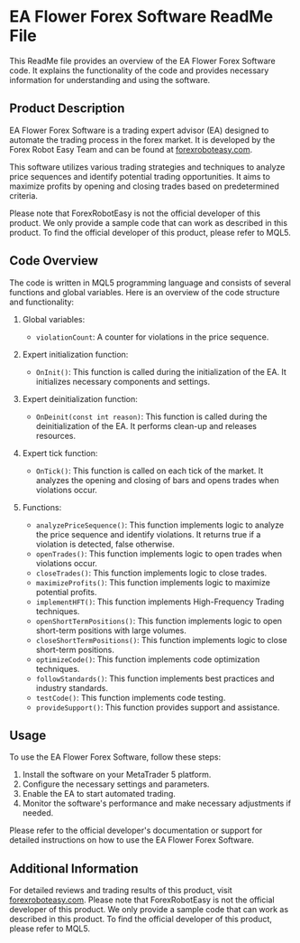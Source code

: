 # EA Flower Forex Software ReadMe File

This ReadMe file provides an overview of the EA Flower Forex Software code. It explains the functionality of the code and provides necessary information for understanding and using the software.

## Product Description

EA Flower Forex Software is a trading expert advisor (EA) designed to automate the trading process in the forex market. It is developed by the Forex Robot Easy Team and can be found at [forexroboteasy.com](https://forexroboteasy.com).

This software utilizes various trading strategies and techniques to analyze price sequences and identify potential trading opportunities. It aims to maximize profits by opening and closing trades based on predetermined criteria.

Please note that ForexRobotEasy is not the official developer of this product. We only provide a sample code that can work as described in this product. To find the official developer of this product, please refer to MQL5.

## Code Overview

The code is written in MQL5 programming language and consists of several functions and global variables. Here is an overview of the code structure and functionality:

1. Global variables:
   - `violationCount`: A counter for violations in the price sequence.

2. Expert initialization function:
   - `OnInit()`: This function is called during the initialization of the EA. It initializes necessary components and settings.

3. Expert deinitialization function:
   - `OnDeinit(const int reason)`: This function is called during the deinitialization of the EA. It performs clean-up and releases resources.

4. Expert tick function:
   - `OnTick()`: This function is called on each tick of the market. It analyzes the opening and closing of bars and opens trades when violations occur.

5. Functions:
   - `analyzePriceSequence()`: This function implements logic to analyze the price sequence and identify violations. It returns true if a violation is detected, false otherwise.
   - `openTrades()`: This function implements logic to open trades when violations occur.
   - `closeTrades()`: This function implements logic to close trades.
   - `maximizeProfits()`: This function implements logic to maximize potential profits.
   - `implementHFT()`: This function implements High-Frequency Trading techniques.
   - `openShortTermPositions()`: This function implements logic to open short-term positions with large volumes.
   - `closeShortTermPositions()`: This function implements logic to close short-term positions.
   - `optimizeCode()`: This function implements code optimization techniques.
   - `followStandards()`: This function implements best practices and industry standards.
   - `testCode()`: This function implements code testing.
   - `provideSupport()`: This function provides support and assistance.

## Usage

To use the EA Flower Forex Software, follow these steps:

1. Install the software on your MetaTrader 5 platform.
2. Configure the necessary settings and parameters.
3. Enable the EA to start automated trading.
4. Monitor the software's performance and make necessary adjustments if needed.

Please refer to the official developer's documentation or support for detailed instructions on how to use the EA Flower Forex Software.

## Additional Information

For detailed reviews and trading results of this product, visit [forexroboteasy.com](https://forexroboteasy.com/forex-robot-review/ea-flower-forex-software-unbiased-review-setup-guide/). Please note that ForexRobotEasy is not the official developer of this product. We only provide a sample code that can work as described in this product. To find the official developer of this product, please refer to MQL5.
